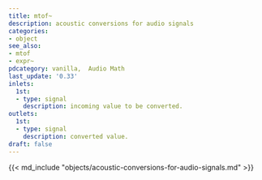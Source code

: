 ```yaml
---
title: mtof~
description: acoustic conversions for audio signals
categories:
- object
see_also:
- mtof
- expr~
pdcategory: vanilla,  Audio Math
last_update: '0.33'
inlets:
  1st:
  - type: signal
    description: incoming value to be converted.
outlets:
  1st:
  - type: signal
    description: converted value.
draft: false
---
```

{{< md_include "objects/acoustic-conversions-for-audio-signals.md" >}}
